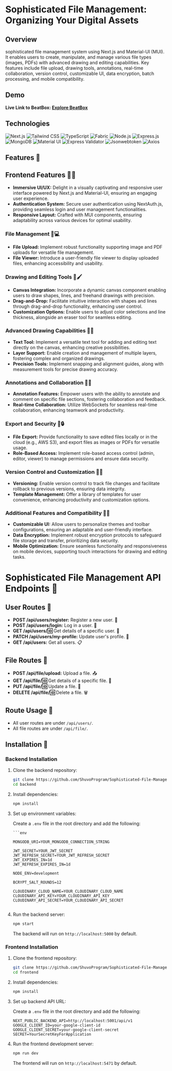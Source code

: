 # Sophisticated File Management: Organizing Your Digital Assets

## Overview

sophisticated file management system using Next.js and Material-UI (MUI). It enables users to create, manipulate, and manage various file types (images, PDFs) with advanced drawing and editing capabilities. Key features include file upload, drawing tools, annotations, real-time collaboration, version control, customizable UI, data encryption, batch processing, and mobile compatibility.

## Demo

**Live Link to BeatBox: [Explore BeatBox](https://singularity-music.vercel.app)**

## Technologies

![Next.js](https://img.shields.io/badge/-Next.js-000000?style=flat-square&logo=next.js&logoColor=white)
![Tailwind CSS](https://img.shields.io/badge/-Tailwind_CSS-38B2AC?style=flat-square&logo=tailwind-css&logoColor=white)
![TypeScript](https://img.shields.io/badge/-TypeScript-3178C6?style=flat-square&logo=typescript&logoColor=white)
![Fabric](https://img.shields.io/badge/-Fabric-4F5665?style=flat-square)
![Node.js](https://img.shields.io/badge/-Node.js-339933?style=flat-square&logo=node.js&logoColor=white)
![Express.js](https://img.shields.io/badge/-Express.js-000000?style=flat-square&logo=express&logoColor=white)
![MongoDB](https://img.shields.io/badge/-MongoDB-47A248?style=flat-square&logo=mongodb&logoColor=white)
![Material UI](https://img.shields.io/badge/-Material_UI-0081CB?style=flat-square&logo=material-ui&logoColor=white)
![Express Validator](https://img.shields.io/badge/-Express_Validator-00CECB?style=flat-square&logo=express&logoColor=white)
![Jsonwebtoken](https://img.shields.io/badge/-Jsonwebtoken-000000?style=flat-square&logo=jsonwebtokens&logoColor=white)
![Axios](https://img.shields.io/badge/-Axios-007ACC?style=flat-square&logo=axios&logoColor=white)

## Features 🚀

## Frontend Features 🚀🎨

- **Immersive UI/UX:** Delight in a visually captivating and responsive user interface powered by Next.js and Material-UI, ensuring an engaging user experience.
- **Authentication System:** Secure user authentication using NextAuth.js, providing seamless login and user management functionalities.
- **Responsive Layout:** Crafted with MUI components, ensuring adaptability across various devices for optimal usability.

### File Management 📁💻

- **File Upload:** Implement robust functionality supporting image and PDF uploads for versatile file management.
- **File Viewer:** Introduce a user-friendly file viewer to display uploaded files, enhancing accessibility and usability.

### Drawing and Editing Tools 🎨🖌️

- **Canvas Integration:** Incorporate a dynamic canvas component enabling users to draw shapes, lines, and freehand drawings with precision.
- **Drag-and-Drop:** Facilitate intuitive interaction with shapes and lines through drag-and-drop functionality, enhancing user control.
- **Customization Options:** Enable users to adjust color selections and line thickness, alongside an eraser tool for seamless editing.

### Advanced Drawing Capabilities 🌟🎨

- **Text Tool:** Implement a versatile text tool for adding and editing text directly on the canvas, enhancing creative possibilities.
- **Layer Support:** Enable creation and management of multiple layers, fostering complex and organized drawings.
- **Precision Tools:** Implement snapping and alignment guides, along with measurement tools for precise drawing accuracy.

### Annotations and Collaboration 📝🤝

- **Annotation Features:** Empower users with the ability to annotate and comment on specific file sections, fostering collaboration and feedback.
- **Real-time Collaboration:** Utilize WebSockets for seamless real-time collaboration, enhancing teamwork and productivity.

### Export and Security 🚀🔒

- **File Export:** Provide functionality to save edited files locally or in the cloud (e.g., AWS S3), and export files as images or PDFs for versatile usage.
- **Role-Based Access:** Implement role-based access control (admin, editor, viewer) to manage permissions and ensure data security.

### Version Control and Customization 🔄🎨

- **Versioning:** Enable version control to track file changes and facilitate rollback to previous versions, ensuring data integrity.
- **Template Management:** Offer a library of templates for user convenience, enhancing productivity and customization options.

### Additional Features and Compatibility 🎉📱

- **Customizable UI:** Allow users to personalize themes and toolbar configurations, ensuring an adaptable and user-friendly interface.
- **Data Encryption:** Implement robust encryption protocols to safeguard file storage and transfer, prioritizing data security.
- **Mobile Optimization:** Ensure seamless functionality and responsiveness on mobile devices, supporting touch interactions for drawing and editing tasks.

# Sophisticated File Management API Endpoints 📁

## User Routes 👤

- **POST /api/users/register:** Register a new user. 📝
- **POST /api/users/login:** Log in a user. 🔐
- **GET /api/users/:id:** Get details of a specific user. 📄
- **PATCH /api/users/my-profile:** Update user's profile. 🔄
- **GET /api/users:** Get all users. 📋

## File Routes 📄

- **POST /api/file/upload:** Upload a file. 📤
- **GET /api/file/:id:** Get details of a specific file. 📄
- **PUT /api/file/:id:** Update a file. 🔄
- **DELETE /api/file/:id:** Delete a file. 🗑️

## Route Usage 🚀

- All user routes are under `/api/users/`.
- All file routes are under `/api/file/`.

## Installation 🚀

### Backend Installation

1.  Clone the backend repository:

    ```bash
    git clone https://github.com/ShuvoProgram/Sophisticated-File-Management.git
    cd backend
    ```

2.  Install dependencies:

    ```bash
    npm install
    ```

3.  Set up environment variables:

    Create a `.env` file in the root directory and add the following:

        ```env

        MONGODB_URI=YOUR_MONGODB_CONNECTION_STRING

        JWT_SECRET=YOUR_JWT_SECRET
        JWT_REFRESH_SECRET=YOUR_JWT_REFRESH_SECRET
        JWT_EXPIRES_IN=1d
        JWT_REFRESH_EXPIRES_IN=1d

        NODE_ENV=development

        BCRYPT_SALT_ROUNDS=12

        CLOUDINARY_CLOUD_NAME=YOUR_CLOUDINARY_CLOUD_NAME
        CLOUDINARY_API_KEY=YOUR_CLOUDINARY_API_KEY
        CLOUDINARY_API_SECRET=YOUR_CLOUDINARY_API_SECRET
    ```
4. Run the backend server:

   ```bash
   npm start
   ```

   The backend will run on `http://localhost:5000` by default.

### Frontend Installation

1. Clone the frontend repository:

   ```bash
   git clone https://github.com/ShuvoProgram/Sophisticated-File-Management.git
   cd frontend
   ```

2. Install dependencies:

   ```bash
   npm install
   ```

3. Set up backend API URL:

   Create a `.env` file in the root directory and add the following:

   ```env
   NEXT_PUBLIC_BACKEND_API=http://localhost:5001/api/v1
   GOOGLE_CLIENT_ID=your-google-client-id
   GOOGLE_CLIENT_SECRET=your-google-client-secret
   SECRET=YourSecretKeyForApplication
   ```

4. Run the frontend development server:

   ```bash
   npm run dev
   ```

   The frontend will run on `http://localhost:5471` by default.
